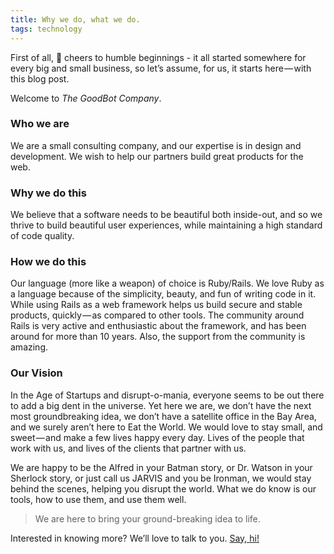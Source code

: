 ```yaml
---
title: Why we do, what we do.
tags: technology
---
```


First of all, 🍻 cheers to humble beginnings - it all started somewhere for every big and small business, so let’s assume, for us, it starts here — with this blog post.

Welcome to *The GoodBot Company*.

### Who we are
We are a small consulting company, and our expertise is in design and development. We wish to help our partners build great products for the web.

### Why we do this
We believe that a software needs to be beautiful both inside-out, and so we thrive to build beautiful user experiences, while maintaining a high standard of code quality.

### How we do this
Our language (more like a weapon) of choice is Ruby/Rails. We love Ruby as a language because of the simplicity, beauty, and fun of writing code in it. While using Rails as a web framework helps us build secure and stable products, quickly — as compared to other tools. The community around Rails is very active and enthusiastic about the framework, and has been around for more than 10 years. Also, the support from the community is amazing.

### Our Vision
In the Age of Startups and disrupt-o-mania, everyone seems to be out there to add a big dent in the universe. Yet here we are, we don’t have the next most groundbreaking idea, we don’t have a satellite office in the Bay Area, and we surely aren’t here to Eat the World. We would love to stay small, and sweet — and make a few lives happy every day. Lives of the people that work with us, and lives of the clients that partner with us.

We are happy to be the Alfred in your Batman story, or Dr. Watson in your Sherlock story, or just call us JARVIS and you be Ironman, we would stay behind the scenes, helping you disrupt the world. What we do know is our tools, how to use them, and use them well.

> We are here to bring your ground-breaking idea to life.

Interested in knowing more? We’ll love to talk to you. [Say, hi!](mailto:hello@goodbot.co?subject=Saying,%20Hi!)
